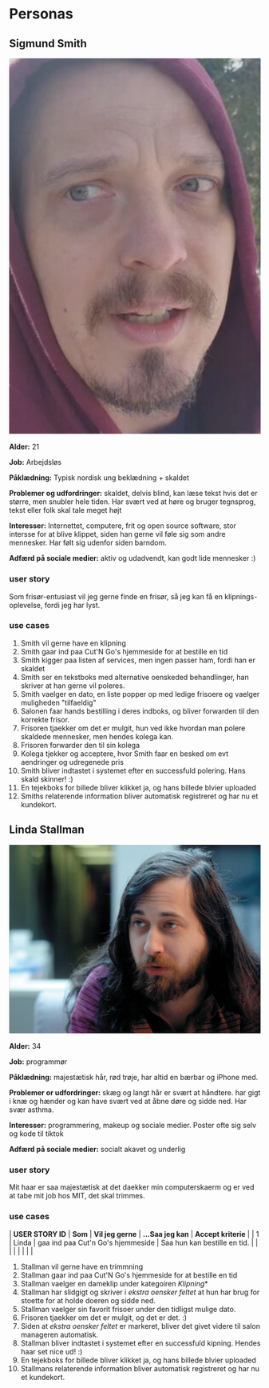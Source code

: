 # Personas

## Sigmund Smith

![Sigmund Smith](/assets/sigmund.png)

**Alder:** 21

**Job:** Arbejdsløs

**Påklædning:** Typisk nordisk ung beklædning + skaldet

**Problemer og udfordringer:** skaldet, delvis blind, kan læse tekst hvis det er større,
men snubler hele tiden. Har svært ved at høre og bruger tegnsprog, tekst eller folk skal tale meget højt

**Interesser:** Internettet, computere, frit og open source software, stor intersse for at blive klippet,
siden han gerne vil føle sig som andre mennesker. Har følt sig udenfor siden barndom.

**Adfærd på sociale medier:** aktiv og udadvendt, kan godt lide mennesker :)

### user story

Som frisør-entusiast vil jeg gerne finde en frisør, så jeg kan få en klipnings-oplevelse, fordi jeg har lyst.

### use cases
1. Smith vil gerne have en klipning
2. Smith gaar ind paa Cut'N Go's hjemmeside for at bestille en tid
3. Smith kigger paa listen af services, men ingen passer ham, fordi han er skaldet
4. Smith ser en tekstboks med alternative oenskeded behandlinger, han skriver at han gerne vil poleres.
5. Smith vaelger en dato, en liste popper op med ledige frisoere og vaelger muligheden "tilfaeldig"
6. Salonen faar hands bestilling i deres indboks, og bliver forwarden til den korrekte frisor.
7. Frisoren tjaekker om det er mulgit, hun ved ikke hvordan man polere skaldede mennesker, men hendes kolega kan.
8. Frisoren forwarder den til sin kolega
9. Kolega tjekker og acceptere, hvor Smith faar en besked om evt aendringer og udregenede pris 
10. Smith bliver indtastet i systemet efter en successfuld polering. Hans skald skinner! :)
11. En tejekboks for billede bliver klikket ja, og hans billede blvier uploaded
12. Smiths relaterende information bliver automatisk registreret og har nu et kundekort.


## Linda Stallman

![Linda Stallman](/assets/linda.jpeg)

**Alder:** 34

**Job:** programmør

**Påklædning:** majestætisk hår, rød trøje, har altid en bærbar og iPhone med.

**Problemer or udfordringer:** skæg og langt hår er svært at håndtere. har gigt i knæ og hænder og kan have svært
ved at åbne døre og sidde ned. Har svær asthma.

**Interesser:** programmering, makeup og sociale medier. Poster ofte sig selv og kode til tiktok

**Adfærd på sociale medier:** socialt akavet og underlig

### user story
Mit haar er saa majestætisk at det daekker min computerskaerm og er ved at tabe mit job hos MIT, det skal trimmes.

### use cases
| **USER STORY ID** | **Som**<bruger> | **Vil jeg gerne**<goere noget>    | **...Saa jeg kan**<opnaa noget> | **Accept kriterie** |
| 1                 | Linda           | gaa ind paa Cut'n Go's hjemmeside | Saa hun kan bestille en tid.    |                     |
|                   |                 |                                   |                                 |                     |

1. Stallman vil gerne have en trimmning
2. Stallman gaar ind paa Cut'N Go's hjemmeside for at bestille en tid
3. Stallman vaelger en dameklip under kategoiren *Klipning**
4. Stallman har slidgigt og skriver i *ekstra oensker feltet* at hun har brug for stoette for at holde doeren og sidde ned.
5. Stallman vaelger sin favorit frisoer under den tidligst mulige dato.
7. Frisoren tjaekker om det er mulgit, og det er det. :)
8. Siden at *ekstra oensker feltet* er markeret, bliver det givet videre til salon manageren automatisk.
9. Stallman bliver indtastet i systemet efter en successfuld kipning. Hendes haar set nice ud! :)
10. En tejekboks for billede bliver klikket ja, og hans billede blvier uploaded
11. Stallmans relaterende information bliver automatisk registreret og har nu et kundekort.
